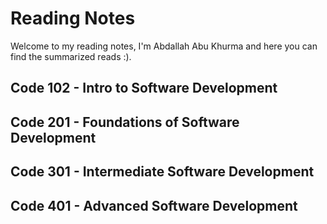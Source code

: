 # Reading Notes

Welcome to my reading notes, I'm Abdallah Abu Khurma and here you can find the summarized reads :).

## Code 102 - Intro to Software Development

## Code 201 - Foundations of Software Development

## Code 301 - Intermediate Software Development

## Code 401 - Advanced Software Development